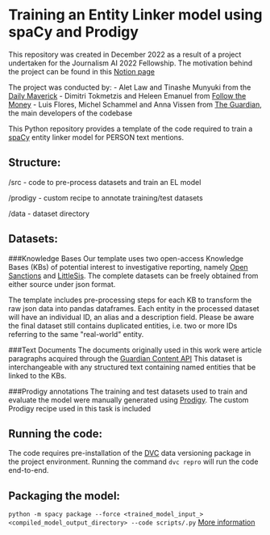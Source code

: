 # Training an Entity Linker model using spaCy and Prodigy 

This repository was created in December 2022 as a result of a project undertaken for the Journalism AI 2022 Fellowship. 
The motivation behind the project can be found in this [Notion page](https://www.notion.so/badwillhunting/Recognising-bad-actors-in-data-leaks-with-AI-19d40278356f4f3eb52d5d1678d14971)

The project was conducted by:
    - Alet Law and Tinashe Munyuki from the [Daily Maverick](https://www.dailymaverick.co.za/)
    - Dimitri Tokmetzis and Heleen Emanuel from [Follow the Money](https://www.ftm.eu/)
    - Luis Flores, Michel Schammel and Anna Vissen from [The Guardian](https://www.theguardian.com/), the main developers of the codebase

This Python repository provides a template of the code required to train a [spaCy](https://spacy.io/) entity linker model for PERSON text mentions. 

## Structure:

/src - code to pre-process datasets and train an EL model

/prodigy - custom recipe to annotate training/test datasets 

/data - dataset directory 


## Datasets: 

###Knowledge Bases 
Our template uses two open-access Knowledge Bases (KBs) of potential interest to investigative reporting, 
namely [Open Sanctions](https://www.opensanctions.org/) and [LittleSis](https://littlesis.org/home/dashboard).
The complete datasets can be freely obtained from either source under json format.

The template includes pre-processing steps for each KB to transform the raw json data into pandas dataframes. 
Each entity in the processed dataset will have an individual ID, an alias and a description field.
Please be aware the final dataset still contains duplicated entities, i.e. two or more IDs referring to the same "real-world" entity. 

###Text Documents 
The documents originally used in this work were article paragraphs acquired through the [Guardian Content API](https://open-platform.theguardian.com/)
This dataset is interchangeable with any structured text containing named entities that be linked to the KBs. 

###Prodigy annotations 
The training and test datasets used to train and evaluate the model were manually generated using [Prodigy](https://prodi.gy/). 
The custom Prodigy recipe used in this task is included 

## Running the code:

The code requires pre-installation of the [DVC](https://dvc.org/) data versioning package in the project environment.
Running the command `dvc repro` will run the code end-to-end. 

## Packaging the model:

`python -m spacy package --force <trained_model_input_> <compiled_model_output_directory> --code scripts/.py`
[More information](https://spacy.io/api/cli#package)



